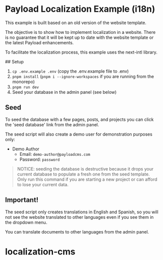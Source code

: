 # Payload Localization Example (i18n)

This example is built based on an old version of the website template.

The objective is to show how to implement localization in a website. There is no guarantee that it will be kept up to date with the website template or the latest Payload enhancements.

To facilitate the localization process, this example uses the next-intl library.

## Setup

1. `cp .env.example .env` (copy the .env.example file to .env)
2. `pnpm install` (`pnpm i --ignore-workspaces` if you are running from the monorepo)
3. `pnpm run dev`
4. Seed your database in the admin panel (see below)

## Seed

To seed the database with a few pages, posts, and projects you can click the 'seed database' link from the admin panel.

The seed script will also create a demo user for demonstration purposes only:

- Demo Author
  - Email: `demo-author@payloadcms.com`
  - Password: `password`

> NOTICE: seeding the database is destructive because it drops your current database to populate a fresh one from the seed template. Only run this command if you are starting a new project or can afford to lose your current data.

## Important!

The seed script only creates translations in English and Spanish, so you will not see the website translated to other languages even if you see them in the dropdown menu.

You can translate documents to other languages from the admin panel.
# localization-cms
